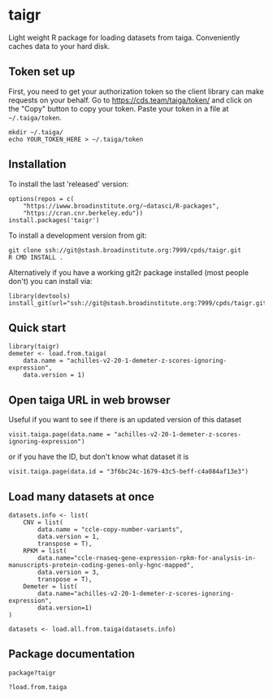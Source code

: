 # taigr

Light weight R package for loading datasets from taiga. Conveniently caches data to your hard disk.

## Token set up

First, you need to get your authorization token so the client library can make requests on your behalf. Go to https://cds.team/taiga/token/ and click on the "Copy" button to copy your token. Paste your token in a file at `~/.taiga/token`.

```
mkdir ~/.taiga/
echo YOUR_TOKEN_HERE > ~/.taiga/token
```

## Installation
To install the last 'released' version:

```
options(repos = c(
	"https://iwww.broadinstitute.org/~datasci/R-packages",
	"https://cran.cnr.berkeley.edu"))
install.packages('taigr')
```

To install a development version from git:

```
git clone ssh://git@stash.broadinstitute.org:7999/cpds/taigr.git
R CMD INSTALL .
```

Alternatively if you have a working git2r package installed (most people don't) you can install via:

```
library(devtools)
install_git(url="ssh://git@stash.broadinstitute.org:7999/cpds/taigr.git")
```


## Quick start

```
library(taigr)
demeter <- load.from.taiga(
	data.name = "achilles-v2-20-1-demeter-z-scores-ignoring-expression",
	data.version = 1)
```

## Open taiga URL in web browser

Useful if you want to see if there is an updated version of this dataset

```
visit.taiga.page(data.name = "achilles-v2-20-1-demeter-z-scores-ignoring-expression")
```

or if you have the ID, but don't know what dataset it is

```
visit.taiga.page(data.id = "3f6bc24c-1679-43c5-beff-c4a084af13e3")
```

## Load many datasets at once

```
datasets.info <- list(
    CNV = list(
        data.name = "ccle-copy-number-variants",
        data.version = 1,
        transpose = T),
    RPKM = list(
        data.name="ccle-rnaseq-gene-expression-rpkm-for-analysis-in-manuscripts-protein-coding-genes-only-hgnc-mapped",
        data.version = 3,
        transpose = T),
    Demeter = list(
        data.name="achilles-v2-20-1-demeter-z-scores-ignoring-expression",
        data.version=1)
)

datasets <- load.all.from.taiga(datasets.info)
```

## Package documentation

```
package?taigr

?load.from.taiga
```
